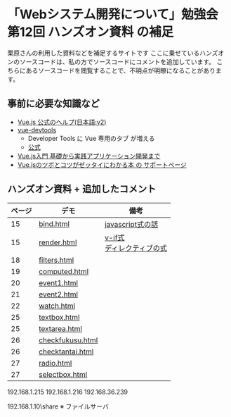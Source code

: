 # 「Webシステム開発について」勉強会第12回 ハンズオン資料 の補足

栗原さんの利用した資料などを補足するサイトです
ここに乗せているハンズオンのソースコードは、私の方でソースコードにコメントを追加しています。
こちらにあるソースコードを閲覧することで、不明点が明瞭になることがあります。


## 事前に必要な知識など

- [Vue.js 公式のヘルプ(日本語:v2)](https://jp.vuejs.org/v2/guide/index.html)
- [vue-devtools](https://chrome.google.com/webstore/detail/vuejs-devtools/nhdogjmejiglipccpnnnanhbledajbpd)
  - Developer Tools に Vue 専用のタブ が増える
  - [公式](https://github.com/vuejs/vue-devtools)
- [Vue.js入門 基礎から実践アプリケーション開発まで](https://gihyo.jp/book/2018/978-4-297-10091-9)
- [Vue.jsのツボとコツがゼッタイにわかる本 の サポートページ](https://www.shuwasystem.co.jp/support/7980html/5649.html)


## ハンズオン資料 + 追加したコメント

| ページ | デモ | 備考 |
| ------------- | ------------- | ------------- |
| 15 | [bind.html](https://ces-shiraishi.github.io/kurihara-training-part12/bind.html) | [javascript式の話](https://jp.vuejs.org/v2/guide/syntax.html#JavaScript-%E5%BC%8F%E3%81%AE%E4%BD%BF%E7%94%A8) |
| 15 | [render.html](https://ces-shiraishi.github.io/kurihara-training-part12/render.html) | [v-if式](https://jp.vuejs.org/v2/guide/conditional.html#v-if) <br/> [ディレクティブの式](https://jp.vuejs.org/v2/guide/syntax.html#%E3%83%87%E3%82%A3%E3%83%AC%E3%82%AF%E3%83%86%E3%82%A3%E3%83%96) |
| 18 | [filters.html](https://ces-shiraishi.github.io/kurihara-training-part12/filters.html) |  |
| 19 | [computed.html](https://ces-shiraishi.github.io/kurihara-training-part12/computed.html) |  |
| 20 | [event1.html](https://ces-shiraishi.github.io/kurihara-training-part12/event1.html) |  |
| 21 | [event2.html](https://ces-shiraishi.github.io/kurihara-training-part12/event2.html) |  |
| 22 | [watch.html](https://ces-shiraishi.github.io/kurihara-training-part12/watch.html) |  |
| 25 | [textbox.html](https://ces-shiraishi.github.io/kurihara-training-part12/textbox.html) |  |
| 25 | [textarea.html](https://ces-shiraishi.github.io/kurihara-training-part12/textarea.html) |  |
| 26 | [checkfukusu.html](https://ces-shiraishi.github.io/kurihara-training-part12/checkfukusu.html) |  |
| 26 | [checktantai.html](https://ces-shiraishi.github.io/kurihara-training-part12/checktantai.html) |  |
| 27 | [radio.html](https://ces-shiraishi.github.io/kurihara-training-part12/radio.html) |  |
| 27 | [selectbox.html](https://ces-shiraishi.github.io/kurihara-training-part12/selectbox.html) |  |




192.168.1.215
192.168.1.216
192.168.36.239

192.168.1.10\share
※ ファイルサーバ


